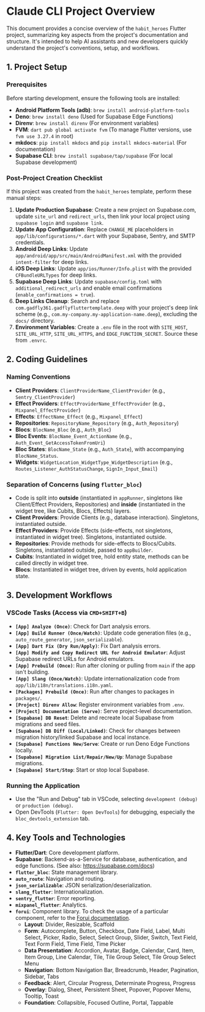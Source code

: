 # Claude CLI Project Overview

This document provides a concise overview of the `habit_heroes` Flutter project, summarizing key aspects from the project's documentation and structure. It's intended to help AI assistants and new developers quickly understand the project's conventions, setup, and workflows.

## 1. Project Setup

### Prerequisites
Before starting development, ensure the following tools are installed:
-   **Android Platform Tools (adb)**: `brew install android-platform-tools`
-   **Deno**: `brew install deno` (Used for Supabase Edge Functions)
-   **Direnv**: `brew install direnv` (For environment variables)
-   **FVM**: `dart pub global activate fvm` (To manage Flutter versions, use `fvm use 3.27.4` in root)
-   **mkdocs**: `pip install mkdocs` and `pip install mkdocs-material` (For documentation)
-   **Supabase CLI**: `brew install supabase/tap/supabase` (For local Supabase development)

### Post-Project Creation Checklist
If this project was created from the `habit_heroes` template, perform these manual steps:
1.  **Update Production Supabase**: Create a new project on Supabase.com, update `site_url` and `redirect_urls`, then link your local project using `supabase login` and `supabase link`.
2.  **Update App Configuration**: Replace `CHANGE_ME` placeholders in `app/lib/configurations/*.dart` with your Supabase, Sentry, and SMTP credentials.
3.  **Android Deep Links**: Update `app/android/app/src/main/AndroidManifest.xml` with the provided `intent-filter` for deep links.
4.  **iOS Deep Links**: Update `app/ios/Runner/Info.plist` with the provided `CFBundleURLTypes` for deep links.
5.  **Supabase Deep Links**: Update `supabase/config.toml` with `additional_redirect_urls` and enable email confirmations (`enable_confirmations = true`).
6.  **Deep Links Cleanup**: Search and replace `com.gadfly361.gadflyfluttertemplate.deep` with your project's deep link scheme (e.g., `com.my-company.my-application-name.deep`), excluding the `docs/` directory.
7.  **Environment Variables**: Create a `.env` file in the root with `SITE_HOST`, `SITE_URL_HTTP`, `SITE_URL_HTTPS`, and `EDGE_FUNCTION_SECRET`. Source these from `.envrc`.

## 2. Coding Guidelines

### Naming Conventions
-   **Client Providers**: `ClientProviderName_ClientProvider` (e.g., `Sentry_ClientProvider`)
-   **Effect Providers**: `EffectProviderName_EffectProvider` (e.g., `Mixpanel_EffectProvider`)
-   **Effects**: `EffectName_Effect` (e.g., `Mixpanel_Effect`)
-   **Repositories**: `RepositoryName_Repository` (e.g., `Auth_Repository`)
-   **Blocs**: `BlocName_Bloc` (e.g., `Auth_Bloc`)
-   **Bloc Events**: `BlocName_Event_ActionName` (e.g., `Auth_Event_GetAccessTokenFromUri`)
-   **Bloc States**: `BlocName_State` (e.g., `Auth_State`), with accompanying `BlocName_Status`.
-   **Widgets**: `WidgetLocation_WidgetType_WidgetDescription` (e.g., `Routes_Listener_AuthStatusChange`, `SignIn_Input_Email`)

### Separation of Concerns (using `flutter_bloc`)
-   Code is split into **outside** (instantiated in `appRunner`, singletons like Client/Effect Providers, Repositories) and **inside** (instantiated in the widget tree, like Cubits, Blocs, Effects) layers.
-   **Client Providers**: Provide Clients (e.g., database interaction). Singletons, instantiated outside.
-   **Effect Providers**: Provide Effects (side-effects, not singletons, instantiated in widget tree). Singletons, instantiated outside.
-   **Repositories**: Provide methods for side-effects to Blocs/Cubits. Singletons, instantiated outside, passed to `appBuilder`.
-   **Cubits**: Instantiated in widget tree, hold entity state, methods can be called directly in widget tree.
-   **Blocs**: Instantiated in widget tree, driven by events, hold application state.

## 3. Development Workflows

### VSCode Tasks (Access via `CMD+SHIFT+B`)
-   **`[App] Analyze (Once)`**: Check for Dart analysis errors.
-   **`[App] Build Runner (Once/Watch)`**: Update code generation files (e.g., `auto_route_generator`, `json_serializable`).
-   **`[App] Dart Fix (Dry Run/Apply)`**: Fix Dart analysis errors.
-   **`[App] Modify and Copy Redirect URL for Android Emulator`**: Adjust Supabase redirect URLs for Android emulators.
-   **`[App] Prebuild (Once)`**: Run after cloning or pulling from `main` if the app isn't building.
-   **`[App] Slang (Once/Watch)`**: Update internationalization code from `app/lib/i18n/translations.i18n.yaml`.
-   **`[Packages] Prebuild (Once)`**: Run after changes to packages in `packages/`.
-   **`[Project] Direnv Allow`**: Register environment variables from `.env`.
-   **`[Project] Documentation (Serve)`**: Serve project-level documentation.
-   **`[Supabase] DB Reset`**: Delete and recreate local Supabase from migrations and seed files.
-   **`[Supabase] DB Diff (Local/Linked)`**: Check for changes between migration history/linked Supabase and local instance.
-   **`[Supabase] Functions New/Serve`**: Create or run Deno Edge Functions locally.
-   **`[Supabase] Migration List/Repair/New/Up`**: Manage Supabase migrations.
-   **`[Supabase] Start/Stop`**: Start or stop local Supabase.

### Running the Application
-   Use the "Run and Debug" tab in VSCode, selecting `development (debug)` or `production (debug)`.
-   Open DevTools (`Flutter: Open DevTools`) for debugging, especially the `bloc_devtools_extension` tab.

## 4. Key Tools and Technologies
-   **Flutter/Dart**: Core development platform.
-   **Supabase**: Backend-as-a-Service for database, authentication, and edge functions. (See also: https://supabase.com/docs)
-   **`flutter_bloc`**: State management library.
-   **`auto_route`**: Navigation and routing.
-   **`json_serializable`**: JSON serialization/deserialization.
-   **`slang_flutter`**: Internationalization.
-   **`sentry_flutter`**: Error reporting.
-   **`mixpanel_flutter`**: Analytics.
-   **`forui`**: Component library. To check the usage of a particular component, refer to the [Forui documentation](https://forui.dev/docs).
    *   **Layout**: Divider, Resizable, Scaffold
    *   **Form**: Autocomplete, Button, Checkbox, Date Field, Label, Multi Select, Picker, Radio, Select, Select Group, Slider, Switch, Text Field, Text Form Field, Time Field, Time Picker
    *   **Data Presentation**: Accordion, Avatar, Badge, Calendar, Card, Item, Item Group, Line Calendar, Tile, Tile Group Select, Tile Group Select Menu
    *   **Navigation**: Bottom Navigation Bar, Breadcrumb, Header, Pagination, Sidebar, Tabs
    *   **Feedback**: Alert, Circular Progress, Determinate Progress, Progress
    *   **Overlay**: Dialog, Sheet, Persistent Sheet, Popover, Popover Menu, Tooltip, Toast
    *   **Foundation**: Collapsible, Focused Outline, Portal, Tappable
